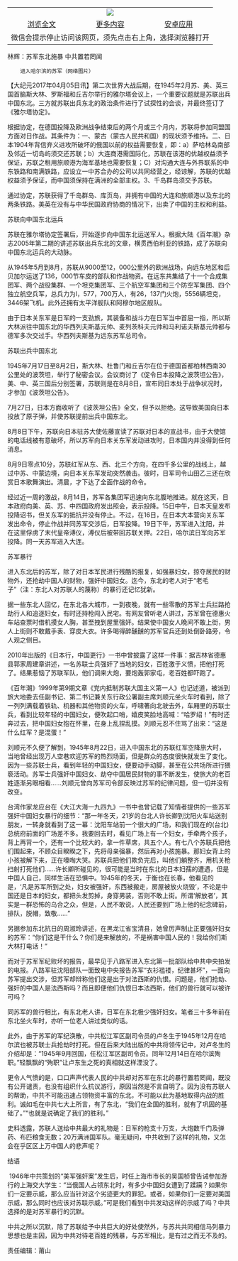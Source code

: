 

<table>
  <tr>
    <td align="center" colspan="3">
      <a href="https://github.com/ogate/ogate/blob/master/README.md"><img src="https://cloud.githubusercontent.com/assets/11880933/13434984/f430fae2-e012-11e5-814f-c2df1e82b247.jpg"/></a>
    </td>
  </tr>
  <tr>
    <td align="center">
      <a href="https://s3.ap-south-1.amazonaws.com/ogatem/oGate.htm?c816036&from=oNote">浏览全文</a>
    </td>
    <td align="center">
      <a href="https://s3.ap-south-1.amazonaws.com/ogatem/oGate.htm?from=oNote">更多内容</a>
    </td>
    <td align="center">
      <a href="https://raw.githubusercontent.com/ogate/up/master/ogate.apk">安卓应用</a>
    </td>
  </tr>
  <tr>
    <td align="center" colspan="3">
      微信会提示停止访问该网页，须先点击右上角，选择浏览器打开
    </td>
  </tr>
</table>    



林辉：苏军东北施暴 中共置若罔闻






        进入哈尔滨的苏军（网络图片）

【大纪元2017年04月05日讯】第二次世界大战后期，在1945年2月苏、美、英三国首脑斯大林、罗斯福和丘吉尔举行的雅尔塔会议上，一个重要议题就是苏联出兵中国东北。三方就苏联出兵东北的政治条件进行了试探性的会谈，并最终签订了《雅尔塔协定》。


根据协定，在德国投降及欧洲战争结束后的两个月或三个月内，苏联将参加同盟国方面对日作战。其条件为：一、蒙古（蒙古人民共和国）的现状须予维持。二、日本1904年背信弃义进攻所破坏的俄国以前的权益需要恢复，即：a）萨哈林岛南部及邻近一切岛屿须交还苏联；b）大连商港需国际化，苏联在该港的优越权益须予保证，苏联之租用旅顺港为海军基地也需要恢复；C）对沟通大连与外界联系的中东铁路和南满铁路，应设立一中苏合办的公司以共同经营之，经谅解，苏联的优越权益须予保证，而中国须保持在满洲的全部主权。3、千岛群岛须交予苏联。


通过协定，苏联获得了千岛群岛、库页岛，并拥有中国的大连和旅顺港以及东北的两条铁路。美英在没有与中华民国政府协商的情况下，出卖了中国的主权和利益。


苏联向中国东北运兵


苏联在雅尔塔协定签署后，开始逐步向中国东北运送军人。根据大陆《百年潮》杂志2005年第二期的讲述苏联出兵东北的文章，横贯西伯利亚的铁路，成了苏联向中国东北运兵的大动脉。


从1945年5月到8月，苏联从9000至12，000公里外的欧洲战场，向远东地区和后贝加尔运送了136，000节车皮的部队和作战物资。在远东共集结了十一个合成集团军、两个战役集群、一个坦克集团军、三个航空军集团和三个防空军集团、四个独立航空兵军，总兵力为l，577，700万人，有26，137门火炮，5556辆坦克，3446架飞机。此外还拥有太平洋舰队和阿穆尔地区舰队。


由于日本关东军是日军的一支劲旅，其装备和战斗力在日军当中首屈一指，所以斯大林派往中国东北的华西列夫斯基元帅、麦列茨科夫元帅和马利诺夫斯基元帅都与德军多次交过手。华西列夫斯基为远东苏军总司令。


苏联出兵中国东北


1945年7月17日至8月2日，斯大林、杜鲁门和丘吉尔在位于德国首都柏林西南30公里处的波茨坦，举行了秘密会议。会议商讨了《促令日本投降之波茨坦公告》，美、中、英三国后分别签署，苏联则是在8月8日，宣布同日本处于战争状况时，才参加《波茨坦公告》。


7月27日，日本方面收听了《波茨坦公告》全文，但予以拒绝。这导致美国向日本投放了原子弹，并使苏联提前出兵中国东北。


8月8日下午，苏联向日本驻苏大使佐藤宣读了苏联对日本的宣战书，由于大使馆的电话线被有意破坏，所以苏军向日本关东军发动进攻时，日本国内并没得到任何消息。


8月9日零点10分，苏联红军从东、西、北三个方向，在四千多公里的战线上，越过中苏、中蒙边境，向日本关东军发动突然袭击。彼时，日军司令山田乙三还在欣赏日本歌舞演出。清晨，才下达了全面作战的命令。


经过近一周的激战，8月14日，苏军各集团军迅速向东北腹地推进。就在这天，日本政府向美、英、苏、中四国政府发出照会，表示投降。15日中午，日本天皇发布投降诏书，但关东军的抵抗并没有停止。不过，在16日，在日本大本营向关东军发出命令，停止作战并同苏军交涉后，日军投降。19日下午，苏军进入沈阳，并在这里俘虏了末代皇帝溥仪，溥仪后被带回苏联关押。22日，哈尔滨日军向苏军投降。同一天苏军进入大连。


苏军暴行


进入东北后的苏军，除了对日本军民进行残酷的报复，如强暴妇女，掠夺居民的财物外，还抢劫中国人的财物，强奸中国妇女。迄今，东北的老人对于“老毛子”（注：东北人对苏联人的蔑称）的暴行还记忆犹新。


据一些东北人回忆，在东北各大城市，一到夜晚，就有一些零散的苏军士兵拦路抢劫行人和追逐妇女，有时还持枪闯入民宅。有网友曾听老人讲过，苏军曾在德惠火车站查票时借机摸女人胸，甚至拽到屋里强奸。结果使中国女人晚间不敢上街，男人上街则不敢戴手表、穿皮大衣。许多喝得醉醺醺的苏军官兵还到处倒卧路旁，令人观之侧目。


2010年出版的《日本行，中国更行》一书中曾披露了这样一件事：据吉林省德惠县郭家周建章讲述，一名苏联士兵强奸了当地的妇女，百姓激于义愤，把他打死了。结果惹恼了苏联军队，他们调来大炮，要炮轰郭家屯，老百姓都吓跑了。


《百年潮》1999年第9期文章《党内抵制苏联大国主义第一人》也记述道，被派到旅大地委去任副书记、第二书记兼关东行政公署副主席刘顺元坐火车时看到，除了一列列满载着铁轨、机器和其他物资的火车，呼啸著向北驶去外，车厢里的苏联士兵，看到比较年轻的中国妇女，便吹起口哨，嬉皮笑脸地高喊：“哈罗绍！”有时还奔过去，把中国妇女抱在怀里，在身上乱捏乱摸。刘顺元忍不住骂了出来：“这是什么红军？是混蛋！”


刘顺元不久便了解到，1945年8月22日，进入中国东北的苏联红军空降旅大时，当地曾经出现万人空巷欢迎苏军的热烈场面，但是群众的态度很快就发生了变化。因为一些苏联士兵，看到年轻的中国妇女，便要动手动脚，甚至在公共场所进行猥亵活动。苏军士兵强奸中国妇女、劫夺中国居民财物的事不断发生，使旅大的老百姓逐渐另眼相看……刘顺元曾向苏军司令部反映过苏军的纪律问题，但一切并没有改变。


台湾作家龙应台在《大江大海一九四九》一书中也曾记载了知情者提供的一些苏军强奸中国妇女暴行的细节：“那一年冬天，21岁的台北人许长卿到沈阳火车站送别朋友，一转身就看到了这一幕：沈阳车站前一个很大的广场，和我们现在的(台北)总统府前面的广场差不多。我要回去时，看见广场上有一个妇女，手牵两个孩子，背上再背一个，还有一个比较大的，拿一件草席，共五个人。有七八个苏联兵把他们围起来，不顾众目睽睽之下，先将母亲强暴，然后再对小孩施暴。那妇女背上的小孩被解下来，正在嚎啕大哭。苏联兵把他们欺负完后，叫他们躺整齐，用机关枪扫射打死他们……许长卿所碰见的，很可能是当时在东北的日本妇孺的遭遇，但是中国人自己，同样生活在恐惧中。1945年的冬天，于衡也在长春，他看见的是，‘凡是苏军所到之处，妇女被强奸，东西被搬走，房屋被放火烧毁’，不论是中国还是日本的妇女，都把头发剪掉，身穿男装，否则不敢上街。所谓‘解放者’，其实是一群恐怖的乌合之众，但是，人民不敢说，人民还要到广场上他的纪念碑前，排队，脱帽，致敬……”


另据参加东北抗日的周淑玲讲述，在黑龙江省宝清县，她曾厉声制止正要强奸妇女的苏军：“你们这是干什么？你们是来解放的，不是祸害中国人民的！我给你们斯大林打电话！”


而对于苏军军纪败坏的报告，最早见于八路军进入东北第一批部队给中共中央拍发的电报。八路军驻沈阳部队一面致电中央报告苏军“衣衫褴褛，纪律甚坏”，一面向苏军提出交涉，但苏军却辩称他们这是出于对法西斯的仇恨。问题是，他们抢劫、强奸的中国人是法西斯吗？而且即便他们仇恨日本法西斯，他们的兽行就可以被许可吗？


同苏军的兽行相比，有东北老人讲，日军在东北极少强奸妇女。笔者三十多年前在东北坐火车时，亦听一位老人讲过类似的话。


此外，由于苏军的军纪涣散，中共松江军区副司令员的卢冬生于1945年12月在哈尔滨也被苏联士兵抢劫时打死。但在后来大陆出版的中共将领传记中，对卢冬生的介绍却是：“1945年9月回国，任松江军区副司令员。同年12月14日在哈尔滨殉职。”轻飘飘的“殉职”让卢东生之死的真相就这样湮没了。


更令人气愤的是，口口声声代表人民的中共却对苏军在东北的暴行置若罔闻，既没有公开谴责，也没有组织什么抗议游行，原因当然是不言自明了。因为没有苏联人的帮助，中共不可能迅速占领物资丰富的东北，不可能以此为基地取得内战的胜利。诚如毛在中共七大上所言，有了东北，“我们在全国的胜利，就有了巩固的基础了。”“也就是说确定了我们的胜利。”


史料透露，苏联人送给中共最大的礼物是：日军的枪支十万支，大炮数千门及弹药、布匹粮食无数；20万满洲国军队。毫无疑问，中共收到了这样的礼物，又怎会在乎区区上万中国人的悲声呢？


结语


 1946年中共策划的“美军强奸案”发生后，时任上海市市长的吴国桢曾告诫参加游行的上海交大学生：“当俄国人占领东北时，有多少中国妇女遭到了蹂躏？如果你们一定要示威，那么应当针对这个劣迹更大的罪犯。或者，如果你们一定要对美国示威，那么同时也应该对苏联示威。”可是我们看到中共发动这样的示威了吗？中共选择的是对苏军暴行的沉默。


中共之所以沉默，除了苏联给予中共巨大的好处使然外，与苏共共同相信马列暴力思想也是主因，因为中共对待老百姓的残暴，与苏军相比，是有过之而无不及的。


责任编辑：莆山



